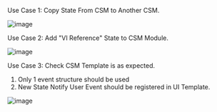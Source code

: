 Use Case 1: Copy State From CSM to Another CSM.

![image](https://github.com/user-attachments/assets/24c288fc-e936-4a27-907d-eb77e5e5d425)

Use Case 2: Add "VI Reference" State to CSM Module.

![image](https://github.com/user-attachments/assets/ffb03e5d-3c82-476c-b4c7-c3711d6299a2)

Use Case 3: Check CSM Template is as expected.

1. Only 1 event structure should be used
2. New State Notify User Event should be registered in UI Template.

![image](https://github.com/user-attachments/assets/6aab501e-cd6c-4487-b0e8-595968143c4c)
